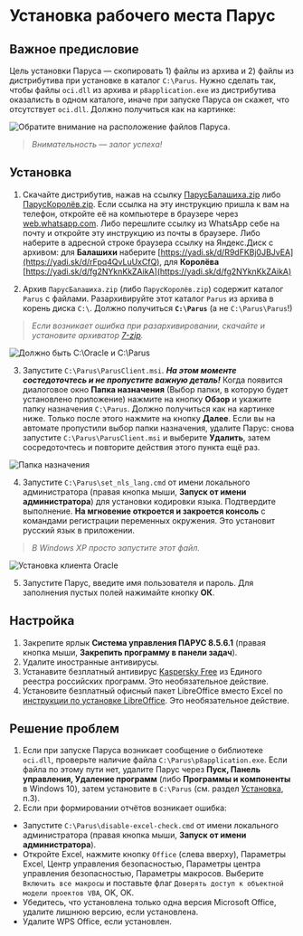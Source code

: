 # Установка рабочего места Парус

## Важное предисловие

Цель установки Паруса — скопировать 1) файлы из архива и 2) файлы из дистрибутива при установке в каталог `C:\Parus`. Нужно сделать так, чтобы файлы `oci.dll` из архива и `p8application.exe` из дистрибутива оказалисть в одном каталоге, иначе при запуске Паруса он скажет, что отсутствует `oci.dll`. Должно получиться как на картинке:

![Обратите внимание на расположение файлов Паруса.](images/ust_parus_final_state.png)

> _Внимательность — залог успеха!_

## Установка
1. Скачайте дистрибутив, нажав на ссылку [ПарусБалашиха.zip](https://yadi.sk/d/rFpq4QvLuUxCfQ) либо [ПарусКоролёв.zip](https://yadi.sk/d/fg2NYknKkZAikA). Если ссылка на эту инструкцию пришла к вам на телефон, откройте её на компьютере в браузере через [web.whatsapp.com](https://web.whatsapp.com/). Либо перешлите ссылку из WhatsApp себе на почту и откройте эту инструкцию из почты в браузере. Либо наберите в адресной строке браузера ссылку на Яндекс.Диск с архивом: для **Балашихи** наберите [https://yadi.sk/d/R9dFKBj0JBJvEA](https://yadi.sk/d/rFpq4QvLuUxCfQ), для **Королёва** [https://yadi.sk/d/fg2NYknKkZAikA](https://yadi.sk/d/fg2NYknKkZAikA)

2. Архив `ПарусБалашиха.zip` (либо `ПарусКоролёв.zip`) содержит каталог `Parus` с файлами. Разархивируйте этот каталог `Parus` из архива в корень диска `C:\`. Должно получиться **`C:\Parus`** (а не `C:\Parus\Parus`!)

> _Если возникает ошибка при разархивировании, скачайте и установите архиватор [7-zip](https://www.7-zip.org/)._

![Должно быть C:\Oracle и C:\Parus](images/c_parus.png)

3. Запустите `C:\Parus\ParusClient.msi`. _**На этом моменте состедоточтесь и не пропустите важную деталь!**_ Когда появится диалоговое окно **Папка назначения** (Выбор папки, в которую будет установлено приложение) нажмите на кнопку **Обзор** и укажите папку назначения `C:\Parus`. Должно получиться как на картинке ниже. Только после этого нажмите на кнопку **Далее**. Если вы на автомате пропустили выбор папки назначения, удалите Парус: снова запустите `C:\Parus\ParusClient.msi` и выберите **Удалить**, затем сосредоточтесь и повторите действия этого пункта ещё раз.

![Папка назначения](images/papka_naznachenia.png)

4. Запустите `C:\Parus\set_nls_lang.cmd` от имени локального администратора (правая кнопка мыши, **Запуск от имени администратора**) для установки кодировки языка. Подтвердите выполнение. **На мгновение откроется и закроется консоль** с командами регистрации переменных окружения. Это установит русский язык в приложении.

> _В Windows XP просто запустите этот файл._

![Установка клиента Oracle](images/set_nls_lang.png)

5. Запустите Парус, введите имя пользователя и пароль. Для заполнения пустых полей нажимайте кнопку **ОК**.

## Настройка
1. Закрепите ярлык **Система управления ПАРУС 8.5.6.1** (правая кнопка мыши, **Закрепить программу в панели задач**).
2. Удалите иностранные антивирусы.
3. Устанавите безплатный антивирус [Kaspersky Free](https://www.kaspersky.ru/free-antivirus) из Единого реестра российских программ. Это необязательное действие.
4. Установите безплатный офисный пакет LibreOffice вместо Excel по [инструкции по установке LibreOffice](libreoffice.md). Это необязательное действие.

## Решение проблем

1. Если при запуске Паруса возникает сообщение о библиотеке `oci.dll`, проверьте наличие файла `C:\Parus\p8application.exe`. Если файла по этому пути нет, удалите Парус через **Пуск, Панель управления, Удаление программ** (либо **Программы и компоненты** в Windows 10), затем установите в `C:\Parus` (см. раздел [Установка](#установка), п.3).
2. Если при формировании отчётов возникает ошибка:
* Запустите `C:\Parus\disable-excel-check.cmd` от имени локального администратора (правая кнопка мыши, **Запуск от имени администратора**).
* Откройте Excel, нажмите кнопку `Office` (слева вверху), Параметры Excel, Центр управления безопасностью, Параметры центра управления безопасностью, Параметры макросов. Выберите `Включить все макросы` и поставьте флаг `Доверять доступ к объектной модели проектов VBA`, OK, OK.
* Убедитесь, что установлена только одна версия Miсrosoft Office, удалите лишнюю версию, если установлена.
* Удалите WPS Office, если установлен.

